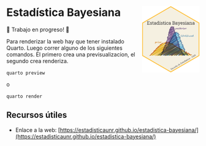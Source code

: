# Estadística Bayesiana <img src="utils/imgs/logo.png" width="150px" align="right" />

🚧 Trabajo en progreso! 🚧

Para renderizar la web hay que tener instalado Quarto. Luego correr alguno de los siguientes comandos. El primero crea una previsualizacion, el segundo crea renderiza.

```
quarto preview
```

o

```
quarto render
```

## Recursos útiles

* Enlace a la web: [https://estadisticaunr.github.io/estadistica-bayesiana/](https://estadisticaunr.github.io/estadistica-bayesiana/)
